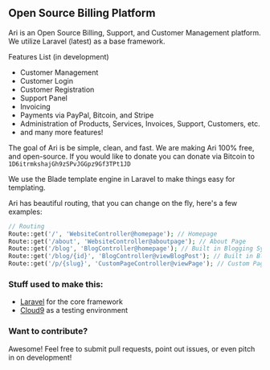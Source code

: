 ## Open Source Billing Platform

Ari is an Open Source Billing, Support, and Customer Management platform. We utilize Laravel (latest) as a base framework.

Features List (in development)

 * Customer Management
 * Customer Login
 * Customer Registration
 * Support Panel
 * Invoicing
 * Payments via PayPal, Bitcoin, and Stripe
 * Administration of Products, Services, Invoices, Support, Customers, etc.
 * and many more features!


The goal of Ari is be simple, clean, and fast. We are making Ari 100% free, and open-source. If you would like to donate you can donate via Bitcoin to `1D6itrmkshajGh9zSPvJGGpz9Gf3TPt1JD`

We use the Blade template engine in Laravel to make things easy for templating.

Ari has beautiful routing, that you can change on the fly, here's a few examples:

```php
// Routing
Route::get('/', 'WebsiteController@homepage'); // Homepage
Route::get('/about', 'WebsiteController@aboutpage'); // About Page
Route::get('/blog', 'BlogController@homepage'); // Built in Blogging System
Route::get('/blog/{id}', 'BlogController@viewBlogPost'); // Built in Blogging System
Route::get('/p/{slug}', 'CustomPageController@viewPage'); // Custom Pages
```


### Stuff used to make this:

 * [Laravel](https://github.com/laravel/laravel) for the core framework
 * [Cloud9](https://c9.io) as a testing environment

### Want to contribute?

Awesome! Feel free to submit pull requests, point out issues, or even pitch in on development!
